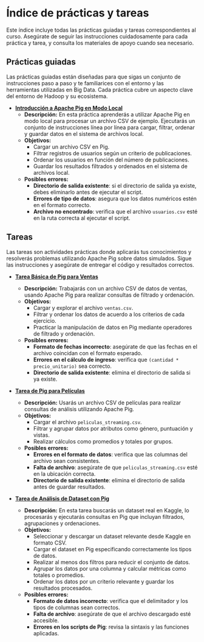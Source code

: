 # Índice de prácticas y tareas

Este índice incluye todas las prácticas guiadas y tareas correspondientes al curso. Asegúrate de seguir las instrucciones cuidadosamente para cada práctica y tarea, y consulta los materiales de apoyo cuando sea necesario.

## Prácticas guiadas

Las prácticas guiadas están diseñadas para que sigas un conjunto de instrucciones paso a paso y te familiarices con el entorno y las herramientas utilizadas en Big Data. Cada práctica cubre un aspecto clave del entorno de Hadoop y su ecosistema.

- [**Introducción a Apache Pig en Modo Local**](./pig/1_introduccion_apache_pig_local.md)  
    - **Descripción:** En esta práctica aprenderás a utilizar Apache Pig en modo local para procesar un archivo CSV de ejemplo. Ejecutarás un conjunto de instrucciones línea por línea para cargar, filtrar, ordenar y guardar datos en el sistema de archivos local.  
    - **Objetivos:**
        - Cargar un archivo CSV en Pig.
        - Filtrar registros de usuarios según un criterio de publicaciones.
        - Ordenar los usuarios en función del número de publicaciones.
        - Guardar los resultados filtrados y ordenados en el sistema de archivos local.  
    - **Posibles errores:**
        - **Directorio de salida existente**: si el directorio de salida ya existe, debes eliminarlo antes de ejecutar el script.
        - **Errores de tipo de datos**: asegura que los datos numéricos estén en el formato correcto.
        - **Archivo no encontrado**: verifica que el archivo `usuarios.csv` esté en la ruta correcta al ejecutar el script.

## Tareas

Las tareas son actividades prácticas donde aplicarás tus conocimientos y resolverás problemas utilizando Apache Pig sobre datos simulados. Sigue las instrucciones y asegúrate de entregar el código y resultados correctos.

- [**Tarea Básica de Pig para Ventas**](./pig/2_ventas.md)  
    - **Descripción:** Trabajarás con un archivo CSV de datos de ventas, usando Apache Pig para realizar consultas de filtrado y ordenación.  
    - **Objetivos:**
        - Cargar y explorar el archivo `ventas.csv`.
        - Filtrar y ordenar los datos de acuerdo a los criterios de cada ejercicio.
        - Practicar la manipulación de datos en Pig mediante operadores de filtrado y ordenación.  
    - **Posibles errores:**
        - **Formato de fechas incorrecto**: asegúrate de que las fechas en el archivo coincidan con el formato esperado.
        - **Errores en el cálculo de ingreso**: verifica que `(cantidad * precio_unitario)` sea correcto.
        - **Directorio de salida existente**: elimina el directorio de salida si ya existe.

- [**Tarea de Pig para Películas**](./pig/3_peliculas.md)  
    - **Descripción:** Usarás un archivo CSV de películas para realizar consultas de análisis utilizando Apache Pig.  
    - **Objetivos:**
        - Cargar el archivo `peliculas_streaming.csv`.
        - Filtrar y agrupar datos por atributos como género, puntuación y vistas.
        - Realizar cálculos como promedios y totales por grupos.  
    - **Posibles errores:**
        - **Errores en el formato de datos**: verifica que las columnas del archivo sean consistentes.
        - **Falta de archivo**: asegúrate de que `peliculas_streaming.csv` esté en la ubicación correcta.
        - **Directorio de salida existente**: elimina el directorio de salida antes de guardar resultados.

- [**Tarea de Análisis de Dataset con Pig**](./pig/4_csv_eleccion.md)  
    - **Descripción:** En esta tarea buscarás un dataset real en Kaggle, lo procesarás y ejecutarás consultas en Pig que incluyan filtrados, agrupaciones y ordenaciones.  
    - **Objetivos:**
        - Seleccionar y descargar un dataset relevante desde Kaggle en formato CSV.
        - Cargar el dataset en Pig especificando correctamente los tipos de datos.
        - Realizar al menos dos filtros para reducir el conjunto de datos.
        - Agrupar los datos por una columna y calcular métricas como totales o promedios.
        - Ordenar los datos por un criterio relevante y guardar los resultados procesados.  
    - **Posibles errores:**
        - **Formato de datos incorrecto**: verifica que el delimitador y los tipos de columnas sean correctos.
        - **Falta de archivo**: asegúrate de que el archivo descargado esté accesible.
        - **Errores en los scripts de Pig**: revisa la sintaxis y las funciones aplicadas.  